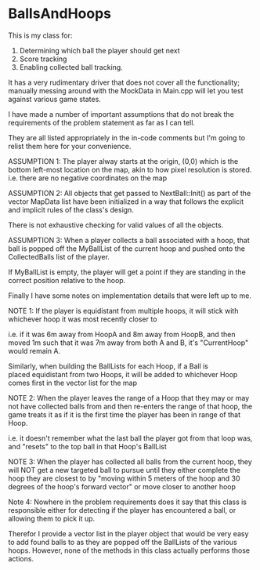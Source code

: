 # BallsAndHoops

This is my class for:
1. Determining which ball the player should get next
2. Score tracking
3. Enabling collected ball tracking.

It has a very rudimentary driver that does not cover all the functionality; manually messing
around with the MockData in Main.cpp will let you test against various game states.

I have made a number of important assumptions that do not break 
the requirements of the problem statement as far as I can tell.

They are all listed appropriately in the in-code comments but 
I'm going to relist them here for your convenience.

ASSUMPTION 1:
The player alway starts at the origin, (0,0) which is the bottom left-most 
location on the map, akin to how pixel resolution is stored.
i.e. there are no negative coordinates on the map

ASSUMPTION 2:
All objects that get passed to NextBall::Init() as part of the 
vector<MapData> MapData list have been initialized in a way that 
follows the explicit and implicit rules of the class's design.

There is not exhaustive checking for valid values of all the objects.

ASSUMPTION 3:
When a player collects a ball associated with a hoop, that ball 
is popped off the MyBallList of the current hoop and pushed onto 
the CollectedBalls list of the player. 

If MyBallList is empty, the player will get a point if
they are standing in the correct position relative to
the hoop.


Finally I have some notes on implementation details that were left up to me.

NOTE 1: 
If the player is equidistant from multiple hoops, it will
stick with whichever hoop it was most recently closer to

i.e. if it was 6m away from HoopA and 8m away from HoopB,
and then moved 1m such that it was 7m away from both A and B,
it's "CurrentHoop" would remain A.

Similarly, when building the BallLists for each Hoop, if a Ball is  
placed equidistant from two Hoops, it will be added to whichever
Hoop comes first in the vector<Hoops> list for the map

NOTE 2:
When the player leaves the range of a Hoop that they may 
or may not have collected balls from and then re-enters 
the range of that hoop, the game treats it as if it is
the first time the player has been in range of that Hoop. 

i.e. it doesn't remember what the last ball the player got from that 
loop was, and "resets" to the top ball in that Hoop's BallList

NOTE 3:
When the player has collected all balls from the current hoop, 
they will NOT get a new targeted ball to pursue until they either
complete the hoop they are closest to by "moving within 5 meters 
of the hoop and 30 degrees of the hoop's forward vector" or move
closer to another hoop

Note 4:
Nowhere in the problem requirements does it say that this class is
responsible either for detecting if the player has encountered a ball,
or allowing them to pick it up. 

Therefor I provide a vector<Ball> list in the player object that would
be very easy to add found balls to as they are popped off the BallLists
of the various hoops. However, none of the methods in this class actually
performs those actions.
